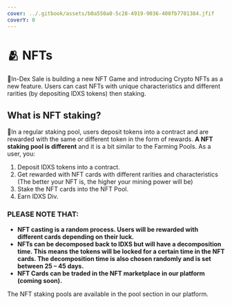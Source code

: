 ```yaml
---
cover: ../.gitbook/assets/b0a550a0-5c28-4919-9036-408fb7701384.jfif
coverY: 0
---
```


# 🫂 NFTs

:clap:In-Dex Sale is building a new NFT Game and introducing Crypto NFTs as a new feature. Users can cast NFTs with unique characteristics and different rarities (by depositing IDXS tokens) then staking.

## **What is NFT staking?** <a href="#what-is-nft-staking" id="what-is-nft-staking"></a>

:clap:In a regular staking pool, users deposit tokens into a contract and are rewarded with the same or different token in the form of rewards. **A NFT staking pool is different** and it is a bit similar to the Farming Pools. As a user, you:

1. Deposit IDXS tokens into a contract.
2. Get rewarded with NFT cards with different rarities and characteristics (The better your NFT is, the higher your mining power will be)
3. Stake the NFT cards into the NFT Pool.
4. Earn IDXS Div.

### **PLEASE NOTE THAT:**

* **NFT casting is a random process. Users will be rewarded with different cards depending on their luck.**
* **NFTs can be decomposed back to IDXS but will have a decomposition time. This means the tokens will be locked for a certain time in the NFT cards. The decomposition time is also chosen randomly and is set between 25 – 45 days.**
* **NFT Cards can be traded in the NFT marketplace in our platform (coming soon).**

The NFT staking pools are available in the pool section in our platform.
